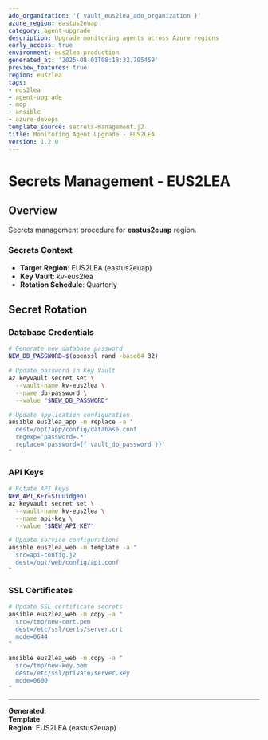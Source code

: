 ```yaml
---
ado_organization: '{ vault_eus2lea_ado_organization }'
azure_region: eastus2euap
category: agent-upgrade
description: Upgrade monitoring agents across Azure regions
early_access: true
environment: eus2lea-production
generated_at: '2025-08-01T08:18:32.795459'
preview_features: true
region: eus2lea
tags:
- eus2lea
- agent-upgrade
- mop
- ansible
- azure-devops
template_source: secrets-management.j2
title: Monitoring Agent Upgrade - EUS2LEA
version: 1.2.0
---
```



# Secrets Management - EUS2LEA

## Overview

Secrets management procedure for **eastus2euap** region.

### Secrets Context

- **Target Region**: EUS2LEA (eastus2euap)
- **Key Vault**: kv-eus2lea
- **Rotation Schedule**: Quarterly

## Secret Rotation

### Database Credentials
```bash
# Generate new database password
NEW_DB_PASSWORD=$(openssl rand -base64 32)

# Update password in Key Vault
az keyvault secret set \
  --vault-name kv-eus2lea \
  --name db-password \
  --value "$NEW_DB_PASSWORD"

# Update application configuration
ansible eus2lea_app -m replace -a "
  dest=/opt/app/config/database.conf
  regexp='password=.*'
  replace='password={{ vault_db_password }}'
"
```

### API Keys
```bash
# Rotate API keys
NEW_API_KEY=$(uuidgen)
az keyvault secret set \
  --vault-name kv-eus2lea \
  --name api-key \
  --value "$NEW_API_KEY"

# Update service configurations
ansible eus2lea_web -m template -a "
  src=api-config.j2
  dest=/opt/web/config/api.conf
"
```

### SSL Certificates
```bash
# Update SSL certificate secrets
ansible eus2lea_web -m copy -a "
  src=/tmp/new-cert.pem
  dest=/etc/ssl/certs/server.crt
  mode=0644
"

ansible eus2lea_web -m copy -a "
  src=/tmp/new-key.pem
  dest=/etc/ssl/private/server.key
  mode=0600
"
```

---

**Generated**:   
**Template**:   
**Region**: EUS2LEA (eastus2euap)